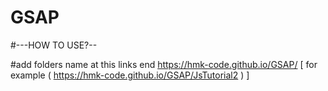 # GSAP

#---HOW TO USE?--

#add folders name at this links end  https://hmk-code.github.io/GSAP/  [ for example ( https://hmk-code.github.io/GSAP/JsTutorial2 ) ]
